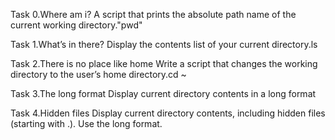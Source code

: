 Task 0.Where am i?
A script that prints the absolute path name of the current working directory."pwd"

Task 1.What’s in there?
Display the contents list of your current directory.ls

Task 2.There is no place like home
Write a script that changes the working directory to the user’s home directory.cd ~

Task 3.The long format
Display current directory contents in a long format

Task 4.Hidden files
Display current directory contents, including hidden files (starting with .). Use the long format.

